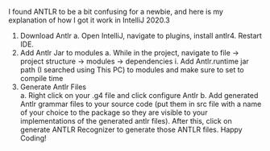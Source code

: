I found ANTLR to be a bit confusing for a newbie, and here is my explanation of how I got it work in IntelliJ 2020.3
1.	Download Antlr
  a.	Open IntelliJ, navigate to plugins, install antlr4. Restart IDE.
2.	Add Antlr Jar to modules
     a. While in the project, navigate to file -> project structure -> modules -> dependencies
        i.	Add Antlr.runtime jar path (I searched using This PC) to modules and make sure to set to compile time
3.	Generate Antlr Files	
  a.	Right click on your .g4 file and click configure Antlr
  b.	Add generated Antlr grammar files to your source code (put them in src file with a name of your choice to the package so they are visible to your implementations of the generated antlr files). After this, click on generate ANTLR Recognizer to generate those ANTLR files. Happy Coding! 









